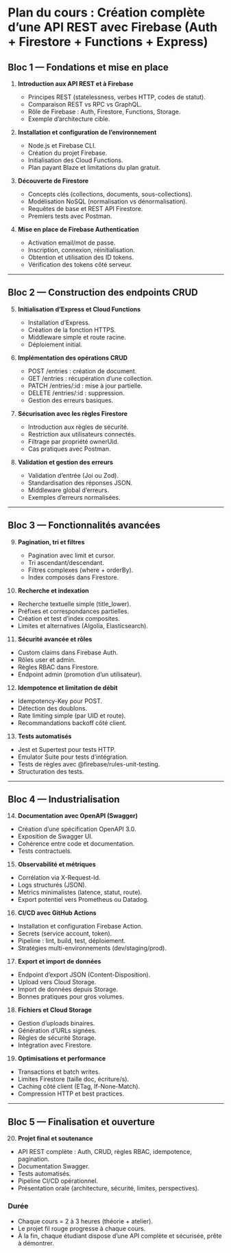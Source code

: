 # Plan du cours : Création complète d’une API REST avec Firebase (Auth + Firestore + Functions + Express)

## Bloc 1 — Fondations et mise en place

1. **Introduction aux API REST et à Firebase**

   * Principes REST (statelessness, verbes HTTP, codes de statut).
   * Comparaison REST vs RPC vs GraphQL.
   * Rôle de Firebase : Auth, Firestore, Functions, Storage.
   * Exemple d’architecture cible.

2. **Installation et configuration de l’environnement**

   * Node.js et Firebase CLI.
   * Création du projet Firebase.
   * Initialisation des Cloud Functions.
   * Plan payant Blaze et limitations du plan gratuit.

3. **Découverte de Firestore**

   * Concepts clés (collections, documents, sous-collections).
   * Modélisation NoSQL (normalisation vs dénormalisation).
   * Requêtes de base et REST API Firestore.
   * Premiers tests avec Postman.

4. **Mise en place de Firebase Authentication**

   * Activation email/mot de passe.
   * Inscription, connexion, réinitialisation.
   * Obtention et utilisation des ID tokens.
   * Vérification des tokens côté serveur.

---

## Bloc 2 — Construction des endpoints CRUD

5. **Initialisation d’Express et Cloud Functions**

   * Installation d’Express.
   * Création de la fonction HTTPS.
   * Middleware simple et route racine.
   * Déploiement initial.

6. **Implémentation des opérations CRUD**

   * POST /entries : création de document.
   * GET /entries : récupération d’une collection.
   * PATCH /entries/\:id : mise à jour partielle.
   * DELETE /entries/\:id : suppression.
   * Gestion des erreurs basiques.

7. **Sécurisation avec les règles Firestore**

   * Introduction aux règles de sécurité.
   * Restriction aux utilisateurs connectés.
   * Filtrage par propriété ownerUid.
   * Cas pratiques avec Postman.

8. **Validation et gestion des erreurs**

   * Validation d’entrée (Joi ou Zod).
   * Standardisation des réponses JSON.
   * Middleware global d’erreurs.
   * Exemples d’erreurs normalisées.

---

## Bloc 3 — Fonctionnalités avancées

9. **Pagination, tri et filtres**

   * Pagination avec limit et cursor.
   * Tri ascendant/descendant.
   * Filtres complexes (where + orderBy).
   * Index composés dans Firestore.

10. **Recherche et indexation**

* Recherche textuelle simple (title\_lower).
* Préfixes et correspondances partielles.
* Création et test d’index composites.
* Limites et alternatives (Algolia, Elasticsearch).

11. **Sécurité avancée et rôles**

* Custom claims dans Firebase Auth.
* Rôles user et admin.
* Règles RBAC dans Firestore.
* Endpoint admin (promotion d’un utilisateur).

12. **Idempotence et limitation de débit**

* Idempotency-Key pour POST.
* Détection des doublons.
* Rate limiting simple (par UID et route).
* Recommandations backoff côté client.

13. **Tests automatisés**

* Jest et Supertest pour tests HTTP.
* Emulator Suite pour tests d’intégration.
* Tests de règles avec @firebase/rules-unit-testing.
* Structuration des tests.

---

## Bloc 4 — Industrialisation

14. **Documentation avec OpenAPI (Swagger)**

* Création d’une spécification OpenAPI 3.0.
* Exposition de Swagger UI.
* Cohérence entre code et documentation.
* Tests contractuels.

15. **Observabilité et métriques**

* Corrélation via X-Request-Id.
* Logs structurés (JSON).
* Metrics minimalistes (latence, statut, route).
* Export potentiel vers Prometheus ou Datadog.

16. **CI/CD avec GitHub Actions**

* Installation et configuration Firebase Action.
* Secrets (service account, token).
* Pipeline : lint, build, test, déploiement.
* Stratégies multi-environnements (dev/staging/prod).

17. **Export et import de données**

* Endpoint d’export JSON (Content-Disposition).
* Upload vers Cloud Storage.
* Import de données depuis Storage.
* Bonnes pratiques pour gros volumes.

18. **Fichiers et Cloud Storage**

* Gestion d’uploads binaires.
* Génération d’URLs signées.
* Règles de sécurité Storage.
* Intégration avec Firestore.

19. **Optimisations et performance**

* Transactions et batch writes.
* Limites Firestore (taille doc, écriture/s).
* Caching côté client (ETag, If-None-Match).
* Compression HTTP et best practices.

---

## Bloc 5 — Finalisation et ouverture

20. **Projet final et soutenance**

* API REST complète : Auth, CRUD, règles RBAC, idempotence, pagination.
* Documentation Swagger.
* Tests automatisés.
* Pipeline CI/CD opérationnel.
* Présentation orale (architecture, sécurité, limites, perspectives).

### Durée

* Chaque cours = 2 à 3 heures (théorie + atelier).
* Le projet fil rouge progresse à chaque cours.
* À la fin, chaque étudiant dispose d’une API complète et sécurisée, prête à démontrer.

